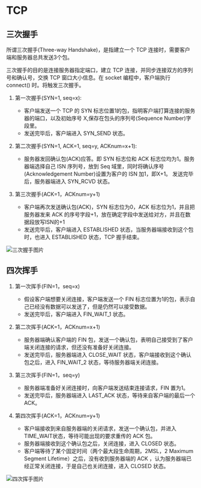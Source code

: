 # TCP

## 三次握手

所谓三次握手(Three-way Handshake)，是指建立一个 TCP 连接时，需要客户端和服务器总共发送3个包。

三次握手的目的是连接服务器指定端口，建立 TCP 连接，并同步连接双方的序列号和确认号，交换 TCP 窗口大小信息。在 socket 编程中，客户端执行 connect() 时。将触发三次握手。

1. 第一次握手(SYN=1, seq=x):

    - 客户端发送一个 TCP 的 SYN 标志位置1的包，指明客户端打算连接的服务器的端口，以及初始序号 X,保存在包头的序列号(Sequence Number)字段里。
    - 发送完毕后，客户端进入 SYN_SEND 状态。

1. 第二次握手(SYN=1, ACK=1, seq=y, ACKnum=x+1):

    - 服务器发回确认包(ACK)应答。即 SYN 标志位和 ACK 标志位均为1。服务器端选择自己 ISN 序列号，放到 Seq 域里，同时将确认序号(Acknowledgement Number)设置为客户的 ISN 加1，即X+1。 发送完毕后，服务器端进入 SYN_RCVD 状态。

1. 第三次握手(ACK=1，ACKnum=y+1)

    - 客户端再次发送确认包(ACK)，SYN 标志位为0，ACK 标志位为1，并且把服务器发来 ACK 的序号字段+1，放在确定字段中发送给对方，并且在数据段放写ISN的+1
    - 发送完毕后，客户端进入 ESTABLISHED 状态，当服务器端接收到这个包时，也进入 ESTABLISHED 状态，TCP 握手结束。

![三次握手图片](https://monaco-cdn.oss-cn-shanghai.aliyuncs.com/C5F7C0D1-91E3-48D3-A725-25717DF25E11.png)

## 四次挥手

1. 第一次挥手(FIN=1，seq=x)

    - 假设客户端想要关闭连接，客户端发送一个 FIN 标志位置为1的包，表示自己已经没有数据可以发送了，但是仍然可以接受数据。
    - 发送完毕后，客户端进入 FIN_WAIT_1 状态。

1. 第二次挥手(ACK=1，ACKnum=x+1)

    - 服务器端确认客户端的 FIN 包，发送一个确认包，表明自己接受到了客户端关闭连接的请求，但还没有准备好关闭连接。
    - 发送完毕后，服务器端进入 CLOSE_WAIT 状态，客户端接收到这个确认包之后，进入 FIN_WAIT_2 状态，等待服务器端关闭连接。

1. 第三次挥手(FIN=1，seq=y)

    - 服务器端准备好关闭连接时，向客户端发送结束连接请求，FIN 置为1。
    - 发送完毕后，服务器端进入 LAST_ACK 状态，等待来自客户端的最后一个ACK。

1. 第四次挥手(ACK=1，ACKnum=y+1)

    - 客户端接收到来自服务器端的关闭请求，发送一个确认包，并进入 TIME_WAIT状态，等待可能出现的要求重传的 ACK 包。
    - 服务器端接收到这个确认包之后，关闭连接，进入 CLOSED 状态。
    - 客户端等待了某个固定时间（两个最大段生命周期，2MSL，2 Maximum Segment Lifetime）之后，没有收到服务器端的 ACK ，认为服务器端已经正常关闭连接，于是自己也关闭连接，进入 CLOSED 状态。

![四次挥手图片](https://monaco-cdn.oss-cn-shanghai.aliyuncs.com/17F456B3-E220-48E8-BDD4-F547F960E692.png)
